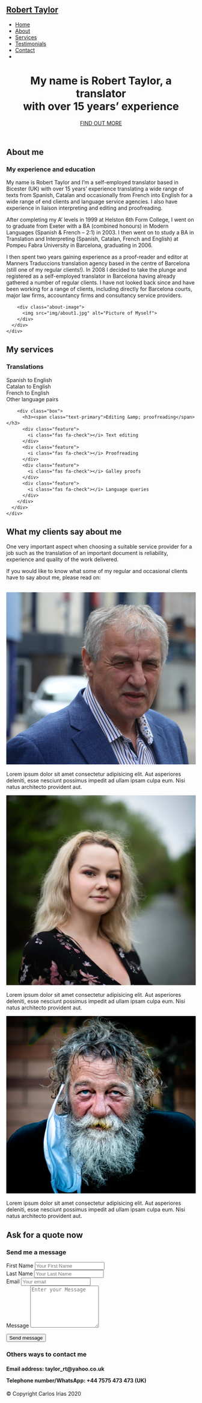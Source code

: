 <!DOCTYPE html>
<html>
<meta charset="UFT-8">
<meta name="viewport" content="device-width, initial-scale=1.0">
<title>Robert Taylor</title>
<link rel="stylesheet" href="css/style.css">
<script src="https://kit.fontawesome.com/8056d48cf1.js" crossorigin="anonymous"></script>

<body id="home">
  <!-- Navbar -->
  <nav id="navbar">
    <h2><a href="#home"><span class="text-primary">Robert</span> Taylor</a></h2>
    <ul>
      <li><a href="#home">Home</a></li>
      <li><a href="#about">About</a></li>
      <li><a href="#services">Services</a></li>
      <li><a href="#testimonials">Testimonials</a></li>
      <li><a href="#contact">Contact</a></li>
      <li><a href="https://www.linkedin.com/in/robert-taylor-348a4a/" target="blank"><i class="fab fa-linkedin"></i></a></li>
    </ul>
  </nav>
  <!-- Showcase Area-->
  <header id="showcase">
    <div class="showcase-content">
      <div class="container">
        <h1>My name is Robert Taylor, a translator<br> <span class="text-primary">with over 15 years’ experience</span></h1>
        <a href="#about" class="btn">FIND OUT MORE</a>
      </div>
    </div>
  </header>

  <!-- Section: About -->
  <section id="about">
    <div class="container">
      <h2 class="about-heading">About <span class="text-primary">me</span></h2>
      <div class="about-content">
        <div class="about-text">
          <h3>My experience <span class="text-primary">and education</span></h3>
          <p class="lead">My name is Robert Taylor and I’m a self-employed translator based in Bicester (UK) with over 15 years’ experience translating a wide range of texts from Spanish, Catalan and occasionally from French into English for a wide range of end clients and language service agencies. I also have experience in liaison interpreting and editing and proofreading.</p>
          <p class="lead">After completing my A’ levels in 1999 at Helston 6th Form College, I went on to graduate from Exeter with a BA (combined honours) in Modern Languages (Spanish &amp; French – 2:1) in 2003. I then went on to study a BA in Translation and Interpreting (Spanish, Catalan, French and English) at Pompeu Fabra University in Barcelona, graduating in 2006.</p>
          <p class="lead">I then spent two years gaining experience as a proof-reader and editor at Manners Traduccions translation agency based in the centre of Barcelona (still one of my regular clients!). In 2008 I decided to take the plunge and registered as a self-employed translator in Barcelona having already gathered a number of regular clients. I have not looked back since and have been working for a range of clients, including directly for Barcelona courts, major law firms, accountancy firms and consultancy service providers.</p>
        </div>

        <div class="about-image">
          <img src="img/about1.jpg" alt="Picture of Myself">
        </div>
      </div>
    </div>

  </section>

  <!-- Section: Services -->
  <section id="services" class="bg-light">
    <div class="container">
      <h2>My <span class="text-primary">services</span></h2>
      <div class="boxes">
        <div class="box">
          <h3><span class="text-primary">Translations</span></h3>
          <div class="feature">
            <i class="fas fa-check"></i> Spanish to English
          </div>
          <div class="feature">
            <i class="fas fa-check"></i> Catalan to English
          </div>
          <div class="feature">
            <i class="fas fa-check"></i> French to English
          </div>
          <div class="feature">
            <i class="fas fa-check"></i> Other language pairs
          </div>
        </div>

        <div class="box">
          <h3><span class="text-primary">Editing &amp; proofreading</span></h3>
          <div class="feature">
            <i class="fas fa-check"></i> Text editing
          </div>
          <div class="feature">
            <i class="fas fa-check"></i> Proofreading
          </div>
          <div class="feature">
            <i class="fas fa-check"></i> Galley proofs
          </div>
          <div class="feature">
            <i class="fas fa-check"></i> Language queries
          </div>
        </div>
      </div>
    </div>
  </section>

  <!-- Section: Testimonials -->
  <section id="testimonials">
    <div class="testimonials-bg">
      <div class="container">
        <h2>What my clients say <span class="text-primary">about me</span></h2>
        <div class="customers">
        <p>One very important aspect when choosing a suitable service provider for a job such as the translation of an important document is reliability, experience and quality of the work delivered.</p>
        <p>If you would like to know what some of my regular and occasional clients have to say about me, please read on:</p>
        <br>
        </div>
        <div class="boxes">
          <div class="box">
            <img src="img/Customer1.jpg" alt="Customer 1 Photo">
            <p>Lorem ipsum dolor sit amet consectetur adipisicing elit. Aut asperiores deleniti, esse nesciunt possimus
              impedit ad ullam ipsam culpa eum. Nisi natus architecto provident aut.</p>
          </div>
          <div class="box">
            <img src="img/Customer2.jpg" alt="Customer 2 Photo">
            <p>Lorem ipsum dolor sit amet consectetur adipisicing elit. Aut asperiores deleniti, esse nesciunt possimus
              impedit ad ullam ipsam culpa eum. Nisi natus architecto provident aut.</p>
          </div>
          <div class="box">
            <img src="img/Customer3.jpg" alt="Customer 3 Photo">
            <p>Lorem ipsum dolor sit amet consectetur adipisicing elit. Aut asperiores deleniti, esse nesciunt possimus
              impedit ad ullam ipsam culpa eum. Nisi natus architecto provident aut.</p>
          </div>
        </div>
      </div>
    </div>
  </section>

  <!-- Section: Contact -->
  <section id="contact" class="bg-light">
    <div class="container">
      <h2>Ask for a <span class="text-primary">quote now</h2>
      <div class="form-container">
        <div class="mail-icon"><i class="fas fa-envelope"></i></div>
        <div class="form-box">
          <h3>Send me a <span class="text-primary">message</span></h3>
          <form>
            <div class="form-group">
              <label for="first-name">First Name</label>
              <input type="text" placeholder="Your First Name">
            </div>
            <div class="form-group">
              <label for="last-name">Last Name</label>
              <input type="text" placeholder="Your Last Name">
            </div>
            <div class="form-group">
              <label for="email">Email</label>
              <input type="email" placeholder="Your email">
            </div>
            <div class="form-group">
              <label for="message">Message</label>
              <textarea rows="7" placeholder="Enter your Message"></textarea>
            </div>
            <p><a href="mailTo:taylor_rt@yahoo.co.uk">
            <input type="submit" value="Send message" class="contact-btn"></a></p>
            <div class="contactMe" class="form-group">
              <h3>Others ways to <span class="text-primary">contact me</span></h3>
                <div>
                  <label for="message2">
                    <h4>Email address: taylor_rt@yahoo.co.uk</p>
                    <p>Telephone number/WhatsApp: +44 7575 473 473 (UK)</p>
                  </label>
                </div>
            </div>
          </form>
        </div>
      </div>
     </div>
  </section>

  <!-- Footer -->
  <footer class="bg-dark">
    <p>&copy; Copyright Carlos Irias 2020</p>
  </footer>

  <!-- jQuery CDN -->

  <script
  src="https://code.jquery.com/jquery-3.5.1.min.js"
  integrity="sha256-9/aliU8dGd2tb6OSsuzixeV4y/faTqgFtohetphbbj0="
  crossorigin="anonymous"></script>

  <!-- Local JS File -->
  <script src="js/main.js"></script>

</body>

</html>
